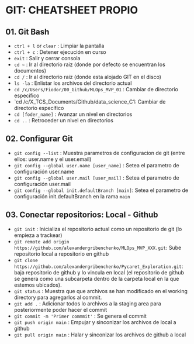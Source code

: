 # GIT: CHEATSHEET PROPIO

## 01. Git Bash
-  `ctrl + l` or `clear` : Limpiar la pantalla
-  `ctrl + c` : Detener ejecución en curso
-  `exit` : Salir y cerrar consola
- `cd ~` : Ir al directorio raiz (donde por defecto se encuentran los documentos)
- `cd /` : Ir al directorio raiz (donde esta alojado GIT en el disco)
- `ls -la` : Enlistar los archivos del directorio actual
- `cd /c/Users/Fiodor/00_Github/MLOps_MVP_01` : Cambiar de directorio específico
- `cd /c/X_TCS_Documents/Github/data_science_C1: Cambiar de directorio específico
- `cd [foder_name]` : Avanzar un nivel en directorios
- `cd ..` : Retroceder un nivel en directorios

## 02. Configurar Git
- `git config --list` : Muestra parametros de configuracion de git (entre ellos: user.name y el user.email)
- `git config --global user.name [user_name]` : Setea el parametro de configuración user.name
- `git config --global user.mail [user_mail]` : Setea el parametro de configuración user.mail
- `git config --global init.defaultBranch [main]`: Setea el parametro de configuración init.defaultBranch en la rama `main`

## 03. Conectar repositorios: Local - Github
- `git init` : Inicializa el repositorio actual como un repositorio de git (lo empieza a trackear)
- `git remote add origin https://github.com/alexandergribenchenko/MLOps_MVP_XXX.git`: Sube repositorio local a repositorio en github
- `git clone https://github.com/alexandergribenchenko/Pycaret_Exploration.git`: baja repositorio de github y lo vincula en local (el repositorio de github se genera como una subcarpeta dentro de la carpeta local en la que estemos ubicados). 
- `git status` : Muestra que que archivos se han modificado en el working directory para agregarlos al commit.
- `git add .` : Adicionar todos lo archivos a la staging area para posteriormente poder hacer el commit
- `git commit -m 'Primer commmit'` : Se genera el commit
- `git push origin main` : Empujar y sinconizar los archivos de local a github
- `git pull origin main` : Halar y sinconizar los archivos de github a local
